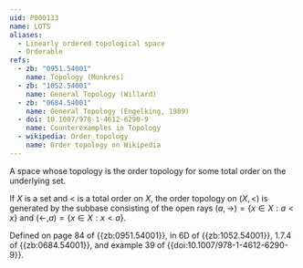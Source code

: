 ```yaml
---
uid: P000133
name: LOTS
aliases:
  - Linearly ordered topological space
  - Orderable
refs:
  - zb: "0951.54001"
    name: Topology (Munkres)
  - zb: "1052.54001"
    name: General Topology (Willard)
  - zb: "0684.54001"
    name: General Topology (Engelking, 1989)
  - doi: 10.1007/978-1-4612-6290-9
    name: Counterexamples in Topology
  - wikipedia: Order_topology
    name: Order topology on Wikipedia
---
```


A space whose topology is the order topology for some total order on the underlying set.

If $X$ is a set and $<$ is a total order on $X$, the order topology on $(X,<)$ is generated by the subbase consisting of the open rays $(a,\to) = \{x\in X: a < x\}$ and $(\leftarrow, a) = \{x\in X: x < a\}$.

Defined on page 84 of {{zb:0951.54001}}, in 6D of {{zb:1052.54001}}, 1.7.4 of {{zb:0684.54001}}, and example 39 of {{doi:10.1007/978-1-4612-6290-9}}.
